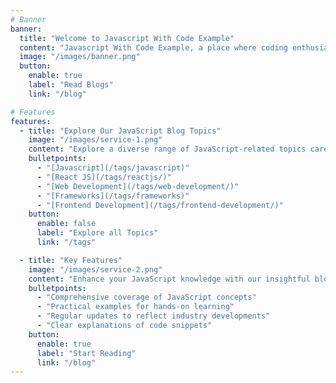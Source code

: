 ```yaml
---
# Banner
banner:
  title: "Welcome to Javascript With Code Example"
  content: "Javascript With Code Example, a place where coding enthusiasts and curious minds alike converge to explore the ever-evolving world of JavaScript programming."
  image: "/images/banner.png"
  button:
    enable: true
    label: "Read Blogs"
    link: "/blog"

# Features
features:
  - title: "Explore Our JavaScript Blog Topics"
    image: "/images/service-1.png"
    content: "Explore a diverse range of JavaScript-related topics carefully selected to deepen your knowledge and improve your proficiency in web development."
    bulletpoints:
      - "[Javascript](/tags/javascript)"
      - "[React JS](/tags/reactjs/)"
      - "[Web Development](/tags/web-development/)"
      - "[Frameworks](/tags/frameworks)"
      - "[Frontend Development](/tags/frontend-development/)"
    button:
      enable: false
      label: "Explore all Topics"
      link: "/tags"

  - title: "Key Features"
    image: "/images/service-2.png"
    content: "Enhance your JavaScript knowledge with our insightful blog, providing comprehensive coverage of key concepts, practical examples for hands-on learning, regular updates on industry trends, and clear explanations of code snippets."
    bulletpoints:
      - "Comprehensive coverage of JavaScript concepts"
      - "Practical examples for hands-on learning"
      - "Regular updates to reflect industry developments"
      - "Clear explanations of code snippets"
    button:
      enable: true
      label: "Start Reading"
      link: "/blog"
---
```

